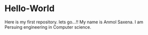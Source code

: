 # Hello-World
Here is my first repository. lets go...!!
My name is Anmol Saxena. 
I am Persuing engineering in Computer science.
